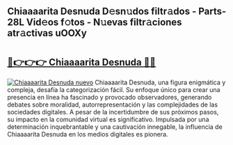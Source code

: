 ## Chiaaaarita Desnuda D𝚎sn𝚞dos filtr𝚊dos - Parts-28L Vid𝚎os f𝚘tos - N𝚞evas filtr𝚊ciones atr𝚊ctivas uOOXy

# <h2><a href="http://mb0nqr8.tromn.icu/?c=Chiaaaarita+Desnuda">🔗👉👉👉 Chiaaaarita Desnuda 🔗🔗</a></h2>

[![Chiaaaarita Desnuda nuevo](https://i.imgur.com/pEAQMta.gif)](http://mb0nqr8.tromn.icu/?c=Chiaaaarita+Desnuda)
Chiaaaarita Desnuda, una figura enigmática y compleja, desafía la categorización fácil. Su enfoque único para crear una presencia en línea ha fascinado y provocado observadores, generando debates sobre moralidad, autorrepresentación y las complejidades de las sociedades digitales. A pesar de la incertidumbre de sus próximos pasos, su impacto en la comunidad virtual es significativo. Impulsada por una determinación inquebrantable y una cautivación innegable, la influencia de Chiaaaarita Desnuda en los medios digitales es pionera.
